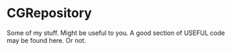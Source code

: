 # CGRepository
Some of my stuff. Might be useful to you.
A good section of USEFUL code may be found here. Or not.
